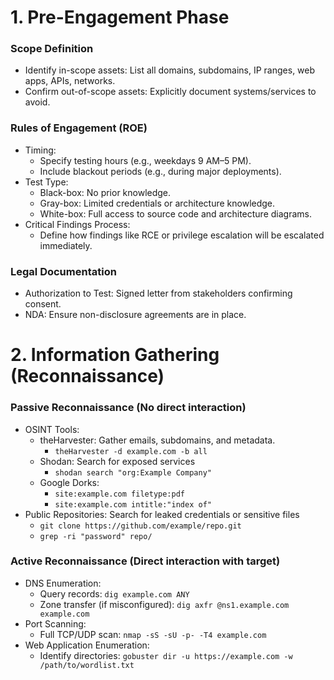 # 1. Pre-Engagement Phase
### Scope Definition
- Identify in-scope assets: List all domains, subdomains, IP ranges, web apps, APIs, networks.
- Confirm out-of-scope assets: Explicitly document systems/services to avoid.
### Rules of Engagement (ROE)
- Timing:
  - Specify testing hours (e.g., weekdays 9 AM–5 PM).
  - Include blackout periods (e.g., during major deployments).
- Test Type:
  - Black-box: No prior knowledge.
  - Gray-box: Limited credentials or architecture knowledge.
  - White-box: Full access to source code and architecture diagrams.
- Critical Findings Process:
  - Define how findings like RCE or privilege escalation will be escalated immediately.
### Legal Documentation
- Authorization to Test: Signed letter from stakeholders confirming consent.
- NDA: Ensure non-disclosure agreements are in place.


# 2. Information Gathering (Reconnaissance)
### Passive Reconnaissance (No direct interaction)
- OSINT Tools:
  - theHarvester: Gather emails, subdomains, and metadata.
    - `theHarvester -d example.com -b all`
  - Shodan: Search for exposed services
    - `shodan search "org:Example Company"`
  - Google Dorks:
    - `site:example.com filetype:pdf`
    - `site:example.com intitle:"index of"`
- Public Repositories: Search for leaked credentials or sensitive files
  - `git clone https://github.com/example/repo.git`
  - `grep -ri "password" repo/`
### Active Reconnaissance (Direct interaction with target)
- DNS Enumeration:
  - Query records: `dig example.com ANY`
  - Zone transfer (if misconfigured): `dig axfr @ns1.example.com example.com`
- Port Scanning:
  - Full TCP/UDP scan: `nmap -sS -sU -p- -T4 example.com`
- Web Application Enumeration:
  - Identify directories: `gobuster dir -u https://example.com -w /path/to/wordlist.txt`
